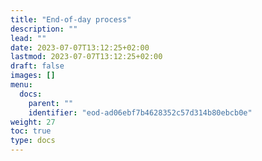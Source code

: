 ```yaml
---
title: "End-of-day process"
description: ""
lead: ""
date: 2023-07-07T13:12:25+02:00
lastmod: 2023-07-07T13:12:25+02:00
draft: false
images: []
menu:
  docs:
    parent: ""
    identifier: "eod-ad06ebf7b4628352c57d314b80ebcb0e"
weight: 27
toc: true
type: docs
---
```

